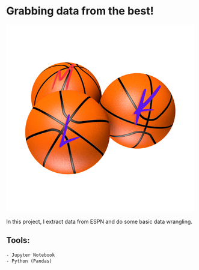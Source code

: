 # Grabbing data from the best! 

![](./img/logo.png)

In this project, I extract data from ESPN and do some basic data wrangling.

## Tools: 
    - Jupyter Notebook
    - Python (Pandas)

